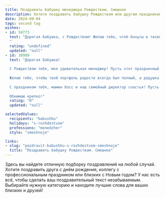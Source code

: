 ```yaml
---
title: Поздравить бабушку менеджера Рождеством. Смешное
description: Хотите поздравить бабушку Рождеством или другим праздником? Наш ИИ создаст незабываемое поздравление, а вы обязательно выделитесь среди других.  
date: 2024-09-04
tags: second tag
wishes:
- id: 58773
  text: "Дорогая Бабушка, с Рождеством! Желаю тебе, чтоб бонусы в твоей жизни росли как на дрожжах, а план продаж был всегда перевыполнен! 😄 Пусть подарки тебе под ёлку принесут не только внуки, но и Санта-Клаус, закупившись по скидкам на распродажах! 🥳
  "
  rating: "undefined"
  updated: "null"
- id: 38989
  text: "Дорогая Бабушка!
  
  С Рождеством тебя, моя удивительная менеджер! Пусть этот праздничный день будет не только по плану, но и с запасом сладостей, нежности и тепла!
  
  Желаю тебе, чтобы твой портфель радости всегда был полный, а дедушка в роли клиента не забывал ставить тебе хорошие отзывы за умение печь пироги и создавать уют! Пусть все твои «проектные» идеи превращаются в сказочные моменты, а дедушкина тележка с подарками никогда не пустует!
  
  С праздником тебя, мамин босс и наш семейный директор счастья! Пусть под ёлкой всегда будет место для больших коробок смеха и небольших — с непосильными задачами, такие как «сегодня на ужин опять борщ»!
  
  Обнимаю крепко!"
  rating: "0"
  updated: "null"

selectedValues:
  recipients: "babushku"
  holidays: "s-rozhdestvom"
  professions: "menedzher"
  style: "smeshnoje"

links:
- slug: "pozdravit-babushku-s-rozhdestvom-smeshnoje"
  title: "Поздравить бабушку Рождеством. Смешное"
---
```


Здесь вы найдете отличную подборку поздравлений на любой случай. 
Хотите поздравить друга с днём рождения, коллегу с профессиональным праздником или близких с Новым годом? У нас есть всё, чтобы сделать ваш поздравительный текст незабываемым. Выбирайте нужную категорию и находите лучшие слова для ваших близких и друзей!

